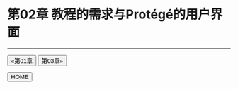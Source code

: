 # 第02章 教程的需求与Protégé的用户界面



---

[<button type="button">«第01章</button>](../第01章/README.md) [<button type="button">第03章»</button>](../第03章/README.md)

[<button type="button">HOME</button>](../README.md)